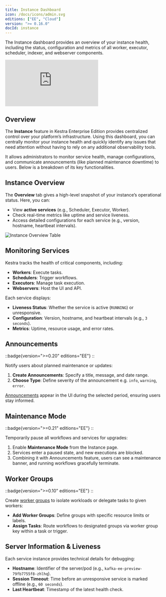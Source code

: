```yaml
---
title: Instance Dashboard
icon: /docs/icons/admin.svg
editions: ["EE", "Cloud"]
version: ">= 0.16.0"
docId: instance
---
```


The Instance dashboard provides an overview of your instance health, including the status, configuration and metrics of all worker, executor, scheduler, indexer, and webserver components.

<div class="video-container">
    <iframe src="https://www.youtube.com/embed/pcC3OAJPQao?si=x9LWlBHG-WMuHTdW" title="YouTube video player" frameborder="0" allow="accelerometer; autoplay; clipboard-write; encrypted-media; gyroscope; picture-in-picture; web-share" referrerpolicy="strict-origin-when-cross-origin" allowfullscreen></iframe>
</div>

## Overview

The **Instance** feature in Kestra Enterprise Edition provides centralized control over your platform’s infrastructure. Using this dashboard, you can centrally monitor your instance health and quickly identify any issues that need attention without having to rely on any additional observability tools.

It allows administrators to monitor service health, manage configurations, and communicate announcements (like planned maintenance downtime) to users. Below is a breakdown of its key functionalities.


## Instance Overview

The **Overview** tab gives a high-level snapshot of your instance’s operational status. Here, you can:
- View **active services** (e.g., Scheduler, Executor, Worker).
- Check real-time metrics like uptime and service liveness.
- Access detailed configurations for each service (e.g., version, hostname, heartbeat intervals).

![Instance Overview Table](/docs/enterprise/instance-table.png)

## Monitoring Services

Kestra tracks the health of critical components, including:
- **Workers**: Execute tasks.
- **Schedulers**: Trigger workflows.
- **Executors**: Manage task execution.
- **Webservers**: Host the UI and API.

Each service displays:
- **Liveness Status**: Whether the service is active (`RUNNING`) or unresponsive.
- **Configuration**: Version, hostname, and heartbeat intervals (e.g., `3 seconds`).
- **Metrics**: Uptime, resource usage, and error rates.

## Announcements

::badge{version=">=0.20" editions="EE"}
::

Notify users about planned maintenance or updates:
1. **Create Announcements**: Specify a title, message, and date range.
2. **Choose Type**: Define severity of the announcement e.g. `info`, `warning`, `error`.

[Announcements](./announcements.md) appear in the UI during the selected period, ensuring users stay informed.

## Maintenance Mode

::badge{version=">=0.21" editions="EE"}
::

Temporarily pause all workflows and services for upgrades:
1. Enable **Maintenance Mode** from the Instance page.
2. Services enter a paused state, and new executions are blocked.
3. Combining it with Announcements feature, users can see a maintenance banner, and running workflows gracefully terminate.

## Worker Groups

::badge{version=">=0.10" editions="EE"}
::

Create [worker groups](../04.scalability/worker-group.md) to isolate workloads or delegate tasks to given workers:
- **Add Worker Groups**: Define groups with specific resource limits or labels.
- **Assign Tasks**: Route workflows to designated groups via worker group key within a task or trigger.


## Server Information & Liveness

Each service instance provides technical details for debugging:
- **Hostname**: Identifier of the server/pod (e.g., `kafka-ee-preview-79fb7755f8-zhlhq`).
- **Session Timeout**: Time before an unresponsive service is marked offline (e.g., `60 seconds`).
- **Last Heartbeat**: Timestamp of the latest health check.
